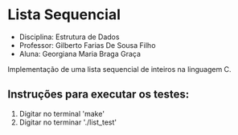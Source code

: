 # Lista Sequencial
- Disciplina: Estrutura de Dados  
- Professor:  Gilberto Farias De Sousa Filho  
- Aluna: Georgiana Maria Braga Graça

Implementação de uma lista sequencial de inteiros na linguagem C.  

## Instruções para executar os testes:  
  1. Digitar no terminal 'make'  
  2. Digitar no terminar './list_test'
